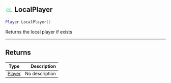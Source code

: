 ## <img src="../../.gitbook/assets/client.png" width="24" height=24 /> LocalPlayer

```lua
Player LocalPlayer()
```

Returns the local player if exists

------
## Returns

| Type   | Description |
| ------ | ----------: |
| [Player](https://iaswiki.rawr.dev/readme/player) | No description |

